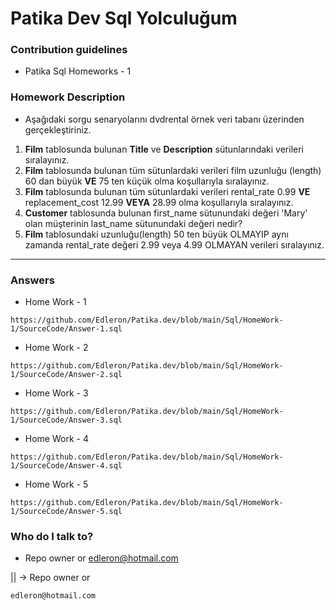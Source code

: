 # Patika Dev Sql Yolculuğum

### Contribution guidelines

* Patika Sql Homeworks - 1

### Homework Description

* Aşağıdaki sorgu senaryolarını dvdrental örnek veri tabanı üzerinden gerçekleştiriniz.

1. **Film** tablosunda bulunan **Title** ve **Description** sütunlarındaki verileri sıralayınız.
2. **Film** tablosunda bulunan tüm sütunlardaki verileri film uzunluğu (length) 60 dan büyük **VE** 75 ten küçük olma koşullarıyla sıralayınız.
3. **Film** tablosunda bulunan tüm sütunlardaki verileri rental_rate 0.99 **VE** replacement_cost 12.99 **VEYA** 28.99 olma koşullarıyla sıralayınız.
4. **Customer** tablosunda bulunan first_name sütunundaki değeri 'Mary' olan müşterinin last_name sütunundaki değeri nedir?
5. **Film** tablosundaki uzunluğu(length) 50 ten büyük OLMAYIP aynı zamanda rental_rate değeri 2.99 veya 4.99 OLMAYAN verileri sıralayınız.

------

### Answers

* Home Work - 1
```
https://github.com/Edleron/Patika.dev/blob/main/Sql/HomeWork-1/SourceCode/Answer-1.sql
```

* Home Work - 2
```
https://github.com/Edleron/Patika.dev/blob/main/Sql/HomeWork-1/SourceCode/Answer-2.sql
```

* Home Work - 3
```
https://github.com/Edleron/Patika.dev/blob/main/Sql/HomeWork-1/SourceCode/Answer-3.sql
```

* Home Work - 4
```
https://github.com/Edleron/Patika.dev/blob/main/Sql/HomeWork-1/SourceCode/Answer-4.sql
```

* Home Work - 5
```
https://github.com/Edleron/Patika.dev/blob/main/Sql/HomeWork-1/SourceCode/Answer-5.sql
```

### Who do I talk to?

* Repo owner or edleron@hotmail.com

|| -> Repo owner or
``` 
edleron@hotmail.com
```